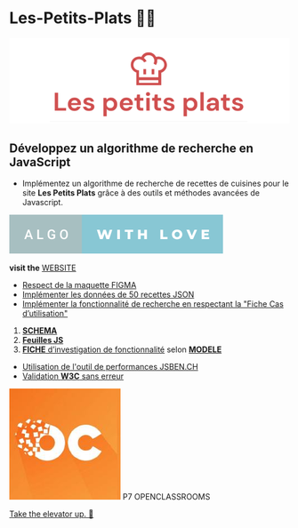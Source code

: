 # Les-Petits-Plats 👨‍🍳

![Logo](/assets/image/logo.png)

## Développez un algorithme de recherche en JavaScript

- Implémentez un algorithme de recherche de recettes de cuisines pour le site **Les Petits Plats** grâce à des outils et méthodes avancées de Javascript.

[![forthebadge](assets/image/algo-with-love.svg)](https://forthebadge.com)

**visit the** [WEBSITE](https://git504.github.io/Les-Petits-Plats/)

- [Respect de la maquette FIGMA](https://www.figma.com/file/xqeE1ZKlHUWi2Efo8r73NK)
- [Implémenter les données de 50 recettes JSON](https://github.com/git504/Les-Petits-Plats/blob/main/recipes.json)
- [Implémenter la fonctionnalité de recherche en respectant la "Fiche Cas d’utilisation"](https://github.com/git504/Les-Petits-Plats/blob/main/assets/doc/description%20du%20cas%20d%E2%80%99utilisation%20de%20recherche.pdf)

1. [**SCHEMA**](https://github.com/git504/Les-Petits-Plats/blob/main/assets/schemaAlgo/schema.pdf)
2. [**Feuilles JS**](https://github.com/git504/Les-Petits-Plats/tree/main/assets/schemaAlgo)
3. [**FICHE** d’investigation de fonctionnalité](https://github.com/git504/Les-Petits-Plats/blob/main/assets/schemaAlgo/fiche.pdf) selon [**MODELE**](https://github.com/git504/Les-Petits-Plats/blob/main/assets/doc/Fiche%20d%E2%80%99investigation%20de%20fonctionnalit%C3%A9.pdf)

- [Utilisation de l'outil de performances JSBEN.CH](https://jsben.ch/grajw)
- [Validation **W3C** sans erreur](https://validator.w3.org/nu/?doc=https%3A%2F%2Fgit504.github.io%2FLes-Petits-Plats%2F)

![Logo](assets/image/oc.jpeg)
P7 OPENCLASSROOMS

[Take the elevator up. 🚀](#les-petits-plats-)
